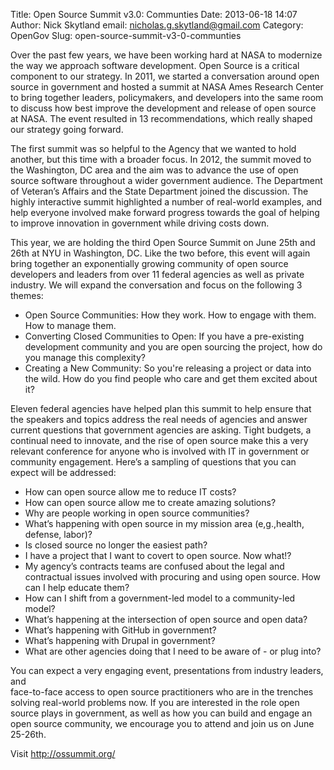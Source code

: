 Title: Open Source Summit v3.0: Communties
Date: 2013-06-18 14:07
Author: Nick Skytland
email: nicholas.g.skytland@gmail.com
Category: OpenGov
Slug: open-source-summit-v3-0-communties

Over the past few years, we have been working hard at NASA to modernize
the way we approach software development. Open Source is a critical
component to our strategy. In 2011, we started a conversation around
open source in government and hosted a summit at NASA Ames Research
Center to bring together leaders, policymakers, and developers into the
same room to discuss how best improve the development and release of
open source at NASA. The event resulted in 13 recommendations, which
really shaped our strategy going forward.

The first summit was so helpful to the Agency that we wanted to hold
another, but this time with a broader focus. In 2012, the summit moved
to the Washington, DC area and the aim was to advance the use of open
source software throughout a wider government audience. The Department
of Veteran’s Affairs and the State Department joined the discussion. The
highly interactive summit highlighted a number of real-world examples,
and help everyone involved make forward progress towards the goal of
helping to improve innovation in government while driving costs down.

This year, we are holding the third Open Source Summit on June 25th and
26th at NYU in Washington, DC. Like the two before, this event will
again bring together an exponentially growing community of open source
developers and leaders from over 11 federal agencies as well as private
industry. We will expand the conversation and focus on the following 3
themes:

-   Open Source Communities: How they work. How to engage with them. How
    to manage them.
-   Converting Closed Communities to Open: If you have a pre-existing
    development community and you are open sourcing the project, how do
    you manage this complexity?
-   Creating a New Community: So you're releasing a project or data into
    the wild. How do you find people who care and get them excited about
    it?

Eleven federal agencies have helped plan this summit to help ensure that
the speakers and topics address the real needs of agencies and answer
current questions that government agencies are asking. Tight budgets, a
continual need to innovate, and the rise of open source make this a very
relevant conference for anyone who is involved with IT in government or
community engagement. Here’s a sampling of questions that you can expect
will be addressed:

-   How can open source allow me to reduce IT costs?
-   How can open source allow me to create amazing solutions?
-   Why are people working in open source communities?
-   What’s happening with open source in my mission area (e,g.,health,
    defense, labor)?
-   Is closed source no longer the easiest path?
-   I have a project that I want to covert to open source. Now what!?
-   My agency’s contracts teams are confused about the legal and
    contractual issues involved with procuring and using open source.
    How can I help educate them?
-   How can I shift from a government-led model to a community-led
    model?
-   What’s happening at the intersection of open source and open data?
-   What’s happening with GitHub in government?
-   What’s happening with Drupal in government?
-   What are other agencies doing that I need to be aware of - or plug
    into?

You can expect a very engaging event, presentations from industry
leaders, and  
face-to-face access to open source practitioners who are in the
trenches solving real-world problems now. If you are interested in the
role open source plays in government, as well as how you can build and
engage an open source community, we encourage you to attend and join us
on June 25-26th.

Visit <http://ossummit.org/>
